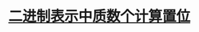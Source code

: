# [二进制表示中质数个计算置位](https://leetcode-cn.com/problems/prime-number-of-set-bits-in-binary-representation)
